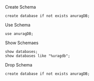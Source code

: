 Create Schema
```mysql
create database if not exists anuragDB;
```

Use Schema
```mysql
use anuragDB;
```

Show Schemaes
```mysql
show databases;
show databases like "%uragdb"; 
```

Drop Schema
```mysql
create database if not exists anuragDB; 
```